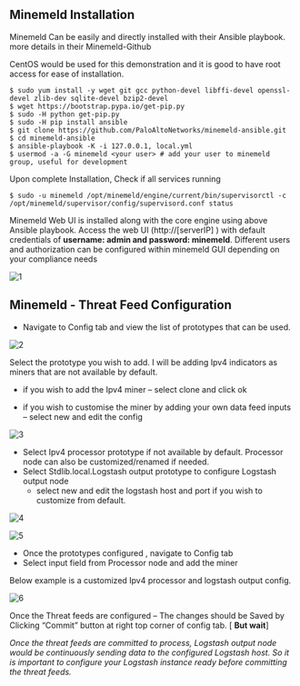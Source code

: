 ## Minemeld Installation

Minemeld Can be easily and directly installed with their Ansible playbook.  more details in their Minemeld-Github

CentOS would be used for this demonstration and it is good to have root access for ease of installation.

```
$ sudo yum install -y wget git gcc python-devel libffi-devel openssl-devel zlib-dev sqlite-devel bzip2-devel
$ wget https://bootstrap.pypa.io/get-pip.py
$ sudo -H python get-pip.py
$ sudo -H pip install ansible
$ git clone https://github.com/PaloAltoNetworks/minemeld-ansible.git
$ cd minemeld-ansible
$ ansible-playbook -K -i 127.0.0.1, local.yml
$ usermod -a -G minemeld <your user> # add your user to minemeld group, useful for development
```


Upon complete Installation, Check if all services running

```
$ sudo -u minemeld /opt/minemeld/engine/current/bin/supervisorctl -c    /opt/minemeld/supervisor/config/supervisord.conf status
```

Minemeld Web UI is installed along with the core engine using above Ansible playbook.  Access the web UI (http://[serverIP] ) with default credentials of **username: admin and password: minemeld**. Different users and authorization can be configured within minemeld GUI depending on your compliance needs

![1](https://user-images.githubusercontent.com/40884455/56400753-1641dc00-6288-11e9-87b7-d4c6c2e3e77e.JPG)

## Minemeld - Threat Feed Configuration

* Navigate to Config tab  and view the list of prototypes that can be used.

![2](https://user-images.githubusercontent.com/40884455/56400786-45584d80-6288-11e9-85b4-7253acbf536e.JPG)

Select the prototype you wish to add. I will be adding Ipv4 indicators as miners that are not available by default.
  - if you wish to add the Ipv4 miner –  select clone and click ok

  - if you wish to customise the miner by adding your own data feed inputs – select new and edit the config

![3](https://user-images.githubusercontent.com/40884455/56400830-7c2e6380-6288-11e9-8fb8-12e7d02fd174.JPG)

* Select Ipv4 processor prototype if not available by default. Processor node can also be customized/renamed if needed.
* Select Stdlib.local.Logstash output prototype to configure Logstash output node
  - select new and edit the logstash host and port if you wish to customize from default.

![4](https://user-images.githubusercontent.com/40884455/56400852-9cf6b900-6288-11e9-9007-c32fe003581c.JPG)

![5](https://user-images.githubusercontent.com/40884455/56400860-a5e78a80-6288-11e9-80a9-6e3019d7dfd9.JPG)

* Once the prototypes configured , navigate to Config tab
* Select input field from Processor node and add the miner

Below example is a customized Ipv4 processor and logstash output config.

![6](https://user-images.githubusercontent.com/40884455/56400901-e21aeb00-6288-11e9-99eb-86b975f165e2.JPG)

Once the Threat feeds are configured – The changes should be Saved by Clicking “Commit” button at right top corner of config tab.  [ **But wait**]

*Once the threat feeds are committed to process, Logstash output node would be continuously sending data to the configured Logstash host. So it is important to configure your Logstash instance ready before committing the threat feeds.*
